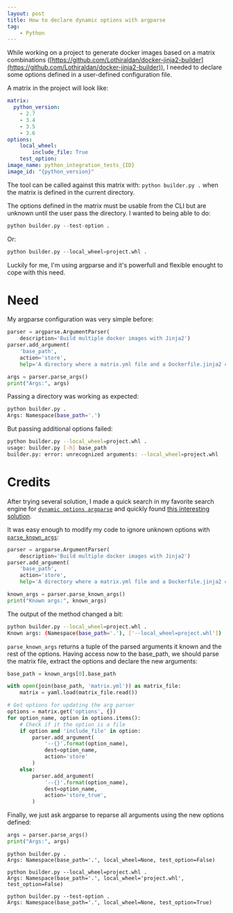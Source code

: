 ```yaml
---
layout: post
title: How to declare dynamic options with argparse
tag:
    - Python
---
```


While working on a project to generate docker images based on a matrix combinations ([https://github.com/Lothiraldan/docker-jinja2-builder](https://github.com/Lothiraldan/docker-jinja2-builder)), I needed to declare some options defined in a user-defined configuration file.

A matrix in the project will look like:

```yaml
matrix:
  python_version:
    - 2.7
    - 3.4
    - 3.5
    - 3.6
options:
    local_wheel:
        include_file: True
    test_option:
image_name: python_integration_tests_{ID}
image_id: "{python_version}"
```

The tool can be called against this matrix with: `python builder.py .` when the matrix is defined in the current directory.

The options defined in the matrix must be usable from the CLI but are unknown until the user pass the directory. I wanted to being able to do:

```python
python builder.py --test-option .
```

Or:

```python
python builder.py --local_wheel=project.whl .
```

Luckily for me, I'm using argparse and it's powerfull and flexible enought to cope with this need.

# Need

My argparse configuration was very simple before:

```python
parser = argparse.ArgumentParser(
    description='Build multiple docker images with Jinja2')
parser.add_argument(
    'base_path',
    action='store',
    help='A directory where a matrix.yml file and a Dockerfile.jinja2 can be find')

args = parser.parse_args()
print("Args:", args)
```

Passing a directory was working as expected:

```bash
python builder.py .
Args: Namespace(base_path='.')
```

But passing additional options failed:

```bash
python builder.py --local_wheel=project.whl .
usage: builder.py [-h] base_path
builder.py: error: unrecognized arguments: --local_wheel=project.whl
```

# Credits

After trying several solution, I made a quick search in my favorite search engine for [`dynamic options argparse`](https://duckduckgo.com/?q=dynamic+options+argparse&ia=qa) and quickly found [this interesting solution](http://stackoverflow.com/questions/25317795/dynamic-arguments-for-pythons-argparse#25320537).

It was easy enough to modify my code to ignore unknown options with [`parse_known_args`]():

```python
parser = argparse.ArgumentParser(
    description='Build multiple docker images with Jinja2')
parser.add_argument(
    'base_path',
    action='store',
    help='A directory where a matrix.yml file and a Dockerfile.jinja2 can be find')

known_args = parser.parse_known_args()
print("Known args:", known_args)
```

The output of the method changed a bit:

```bash
python builder.py --local_wheel=project.whl .
Known args: (Namespace(base_path='.'), ['--local_wheel=project.whl'])
```

`parse_known_args` returns a tuple of the parsed arguments it known and the rest of the options. Having access now to the base_path, we should parse the matrix file, extract the options and declare the new arguments:

```python
base_path = known_args[0].base_path

with open(join(base_path, 'matrix.yml')) as matrix_file:
    matrix = yaml.load(matrix_file.read())

# Get options for updating the arg parser
options = matrix.get('options', {})
for option_name, option in options.items():
    # Check if it the option is a file
    if option and 'include_file' in option:
        parser.add_argument(
            '--{}'.format(option_name),
            dest=option_name,
            action='store'
        )
    else:
        parser.add_argument(
            '--{}'.format(option_name),
            dest=option_name,
            action='store_true',
        )
```

Finally, we just ask argparse to reparse all arguments using the new options defined:

```python
args = parser.parse_args()
print("Args:", args)
```

```
python builder.py .
Args: Namespace(base_path='.', local_wheel=None, test_option=False)
```

```
python builder.py --local_wheel=project.whl .
Args: Namespace(base_path='.', local_wheel='project.whl', test_option=False)
```

```
python builder.py --test-option .
Args: Namespace(base_path='.', local_wheel=None, test_option=True)
```
